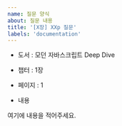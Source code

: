 ```yaml
---
name: 질문 양식
about: 질문 내용
title: '[X장] XXp 질문'
labels: 'documentation'
---
```


- 도서 : 모던 자바스크립트 Deep Dive
- 챕터 : 1장
- 페이지 : 1

- 내용

여기에 내용을 적어주세요.
